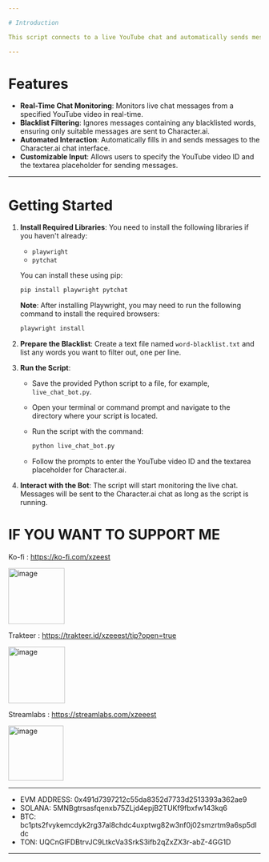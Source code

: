 ```yaml
---

# Introduction

This script connects to a live YouTube chat and automatically sends messages to a Character.ai chat based on the messages received in the live chat. It filters out messages containing certain blacklisted words to ensure only appropriate messages are sent. The script uses the Playwright library for browser automation and Pytchat for retrieving live chat messages.

---
```


# Features

- **Real-Time Chat Monitoring**: Monitors live chat messages from a specified YouTube video in real-time.
- **Blacklist Filtering**: Ignores messages containing any blacklisted words, ensuring only suitable messages are sent to Character.ai.
- **Automated Interaction**: Automatically fills in and sends messages to the Character.ai chat interface.
- **Customizable Input**: Allows users to specify the YouTube video ID and the textarea placeholder for sending messages.

---

# Getting Started

1. **Install Required Libraries**: You need to install the following libraries if you haven't already:
   - `playwright`
   - `pytchat`

   You can install these using pip:

   ```bash
   pip install playwright pytchat
   ```

   **Note**: After installing Playwright, you may need to run the following command to install the required browsers:

   ```bash
   playwright install
   ```

2. **Prepare the Blacklist**: Create a text file named `word-blacklist.txt` and list any words you want to filter out, one per line.

3. **Run the Script**:
   - Save the provided Python script to a file, for example, `live_chat_bot.py`.
   - Open your terminal or command prompt and navigate to the directory where your script is located.
   - Run the script with the command:

     ```bash
     python live_chat_bot.py
     ```

   - Follow the prompts to enter the YouTube video ID and the textarea placeholder for Character.ai.

4. **Interact with the Bot**: The script will start monitoring the live chat. Messages will be sent to the Character.ai chat as long as the script is running.

# IF YOU WANT TO SUPPORT ME
Ko-fi : https://ko-fi.com/xzeest

<img width="112" alt="image" src="https://github.com/user-attachments/assets/e9767543-a0cd-4a95-b89c-a38acd5c2d2d">

Trakteer : https://trakteer.id/xzeeest/tip?open=true

<img width="113" alt="image" src="https://github.com/user-attachments/assets/cb2618f6-a5d3-41cb-866f-e9d5faeeaf8b">

Streamlabs : https://streamlabs.com/xzeeest

<img width="110" alt="image" src="https://github.com/user-attachments/assets/27f5f15f-462e-49fe-b774-ccf3efb5cfc0">


---

- EVM ADDRESS: 0x491d7397212c55da8352d7733d2513393a362ae9
- SOLANA: 5MNBgtrsasfqenxb75ZLjd4epjB2TUKf9fbxfw143kq6
- BTC: bc1pts2fvykemcdyk2rg37al8chdc4uxptwg82w3nf0j02smzrtm9a6sp5dldc
- TON: UQCnGIFDBtrvJC9LtkcVa3SrkS3ifb2qZxZX3r-abZ-4GG1D

---

